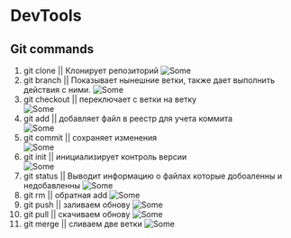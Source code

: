 # DevTools

## Git commands

1. git clone || Клонирует репозиторий
   ![Some](https://github.com/51Sirius/Devtools/blob/develop/clone.png)
2. git branch || Показывает нынешние ветки, также дает выполнить действия с ними.
   ![Some](https://github.com/51Sirius/Devtools/blob/develop/images/branch.png)
3. git checkout || переключает с ветки на ветку                                   
   ![Some](https://github.com/51Sirius/Devtools/blob/develop/images/checkout.png)
4. git add || добавляет файл в реестр для учета коммита                     
   ![Some](https://github.com/51Sirius/Devtools/blob/develop/images/add.png)
5. git commit || сохраняет изменения               
   ![Some](https://github.com/51Sirius/Devtools/blob/develop/images/commit.png)
6. git init || инициализирует контроль версии                        
   ![Some](https://github.com/51Sirius/Devtools/blob/develop/images/init.png)
7. git status || Выводит информацию о файлах которые добоаленны и недобавленны
   ![Some](https://github.com/51Sirius/Devtools/blob/develop/images/status.png)                 
8. git rm || обратная add
   ![Some](https://github.com/51Sirius/Devtools/blob/develop/images/rm.png)
9. git push || заливаем обнову
   ![Some](https://github.com/51Sirius/Devtools/blob/develop/images/push.png)
10. git pull || скачиваем обнову
    ![Some](https://github.com/51Sirius/Devtools/blob/develop/images/pull.png)
11. git merge || сливаем две ветки
![Some](https://github.com/51Sirius/Devtools/blob/develop/images/merge.png)
